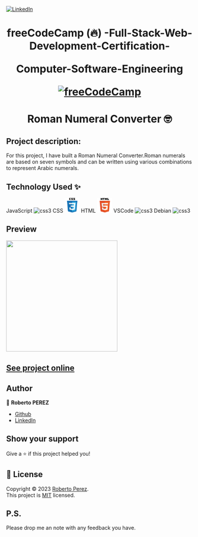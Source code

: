 <a href="https://www.linkedin.com/in/pejir/" target="_blank"><img src="https://img.shields.io/badge/LinkedIn-blue?style=flat&logo=linkedin&labelColor=blue" alt="LinkedIn" /></a>

<h1 align="center"> freeCodeCamp (🔥) -Full-Stack-Web-Development-Certification-
  
  Computer-Software-Engineering 

<a href ="https://github.com/PeJiR/freeCodeCamp-Full-Stack-Web-Development-Certification-Computer-Software-Engineering/tree/main">
    <img src="https://media.licdn.com/dms/image/C4E0BAQGLKj3JHcof0w/company-logo_100_100/0/1630639684997/free_code_camp_logo?e=1720051200&amp;v=beta&amp;t=F-tTN1M2eWyeNoUGxWhQJrysRrQonck2PJJUxEpaf4c" loading="lazy" alt="freeCodeCamp" evi-   width="96" height="96"target="_blank">
  </a>
 
</h1>
<h1 align="center">Roman Numeral Converter 🤓 </h1>

 

<!---
<p>
  <img alt="Version" src="https://img.shields.io/badge/version-pejir-blue.svg?cacheSeconds=2592000" />
  <a href="pejir" target="_blank">
    <img alt="Documentation" src="https://img.shields.io/badge/documentation-yes-brightgreen.svg" />
  </a>
  <a href="https://opensource.org/license/mit/" target="_blank">
    <img alt="License: MIT" src="https://img.shields.io/badge/License-MIT-yellow.svg" /> 
  </a>
  <a href="https://twitter.com/PerezPejir84" target="_blank">
    <img alt="Twitter: pejir" src="https://img.shields.io/twitter/follow/pejir.svg?style=social" />
  </a>
</p>
--->
## Project description: 

For this project, I have built a Roman Numeral Converter.Roman numerals are based on seven symbols and can be written using various combinations to represent Arabic numerals. 


## Technology Used ✨
<div>
JavaScript <img src="https://cdn.jsdelivr.net/gh/devicons/devicon@latest/icons/javascript/javascript-original.svg" alt="css3" width="40" height="40"/> 
CSS <img src="https://raw.githubusercontent.com/devicons/devicon/master/icons/css3/css3-original-wordmark.svg" alt="css3" width="40" height="40"/> 
HTML  <img src="https://raw.githubusercontent.com/devicons/devicon/master/icons/html5/html5-original-wordmark.svg" alt="html5" width="40" height="40"/> 
VSCode   <img src="https://cdn.jsdelivr.net/gh/devicons/devicon@latest/icons/vscode/vscode-original.svg" alt="css3" width="40" height="40"/>
Debian   <img src="https://cdn.jsdelivr.net/gh/devicons/devicon@latest/icons/debian/debian-original-wordmark.svg" alt="css3" width="40" height="40"/>
</div>

## Preview
<a href="https://codepen.io/Robeloper/full/vYMePBB">
  <img src="https://raw.githubusercontent.com/PeJiR/Portfolio_Full.Stack.ASTRO/8d28c1006a2164d2c2f88dc29a53ef8f75e9e257/images/logo.svg" width="300 px" height="300px">
</a>

##  [See project online](https://codepen.io/Robeloper/full/vYMePBB) 


 

## Author

👤 **Roberto PEREZ**

<!--- 
* [Website](https://pejir.github.io/robertoportfolio.io/ )
* [Twitter](https://twitter.com/pejir)--->
* [Github](https://github.com/pejir)
* [LinkedIn](https://linkedin.com/in/pejir)

<!---
## 🤝 Contributing

Contributions, issues and feature requests are welcome!<br />Feel free to check [issues page](pejir). You can also take a look at the [contributing guide](pejir).
---> 
 
## Show your support

Give a ⭐️ if this project helped you!

<!---
<a href="https://www.patreon.com/pejir">
  <img src="https://c5.patreon.com/external/logo/become_a_patron_button@2x.png" width="160">
</a>
--->

## 📝 License

Copyright © 2023 [Roberto Perez](https://github.com/PeJiR).<br />
This project is [MIT](https://opensource.org/license/mit/) licensed.


P.S.
------------

Please drop me an note with any feedback you have.


